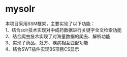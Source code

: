 # mysolr
本项目采用SSM框架，主要实现了以下功能：  
1、结合solr技术实现对中成药数据进行关键字全文检索功能  
2、结合爬虫技术实现了对海量数据的爬去、解析功能  
3、实现了药品、处方、疾病相互匹配功能  
4、结合SWT插件实现BS项目CS显示  
